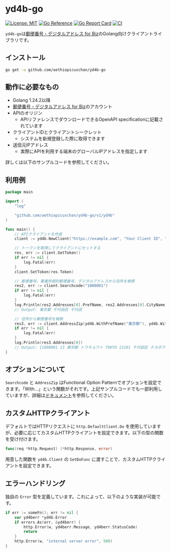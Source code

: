 # yd4b-go

[![License: MIT](https://img.shields.io/badge/License-MIT-brightgreen?style=flat-square)](/LICENSE)
[![Go Reference](https://pkg.go.dev/badge/github.com/aethiopicuschan/yd4b-go.svg)](https://pkg.go.dev/github.com/aethiopicuschan/yd4b-go)
[![Go Report Card](https://goreportcard.com/badge/github.com/aethiopicuschan/yd4b-go)](https://goreportcard.com/report/github.com/aethiopicuschan/yd4b-go)
[![CI](https://github.com/aethiopicuschan/yd4b-go/actions/workflows/ci.yaml/badge.svg)](https://github.com/aethiopicuschan/yd4b-go/actions/workflows/ci.yaml)

`yd4b-go`は[郵便番号・デジタルアドレス for Biz](https://guide-biz.da.pf.japanpost.jp/)のGolang向けクライアントライブラリです。

## インストール

```sh
go get -u github.com/aethiopicuschan/yd4b-go
```

## 動作に必要なもの

- Golang 1.24.2以降
- [郵便番号・デジタルアドレス for Biz](https://guide-biz.da.pf.japanpost.jp/)のアカウント
- APIのオリジン
  - APIリファレンスでダウンロードできるOpenAPI specificationに記載されています
- クライアントIDとクライアントシークレット
  - システムを新規登録した際に取得できます
- 送信元IPアドレス
  - 実際にAPIを利用する端末のグローバルIPアドレスを指定します

詳しくは以下のサンプルコードを参照してください。

## 利用例

```go
package main

import (
	"log"

	"github.com/aethiopicuschan/yd4b-go/v1/yd4b"
)

func main() {
	// APIクライアントを作成
	client := yd4b.NewClient("https://example.com", "Your Client ID", "Your Client secret", "Your global ip address")

	// トークンを取得してクライアントにセットする
	res, err := client.GetToken()
	if err != nil {
		log.Fatal(err)
	}
	client.SetToken(res.Token)

	// 郵便番号、事業所個別郵便番号、デジタルアドレスから住所を検索
	res2, err := client.Searchcode("1000001")
	if err != nil {
		log.Fatal(err)
	}
	log.Println(res2.Addresses[0].PrefName, res2.Addresses[0].CityName, res2.Addresses[0].TownName)
	// Output: 東京都 千代田区 千代田

	// 住所から郵便番号を検索
	res3, err := client.AddressZip(yd4b.WithPrefName("東京都"), yd4b.WithCityName("千代田区"), yd4b.WithTownName("千代田"))
	if err != nil {
		log.Fatal(err)
	}
	log.Println(res3.Addresses[0])
	// Output: {1000001 13 東京都 トウキョウト TOKYO 13101 千代田区 チヨダク CHIYODA-KU 千代田 チヨダ CHIYODA}
}
```

## オプションについて

`Searchcode` と `AddressZip` はFunctional Option Patternでオプションを設定できます。「With...」という関数がそれです。上記サンプルコードでも一部利用していますが、詳細は[ドキュメント](https://pkg.go.dev/github.com/aethiopicuschan/yd4b-go)を参照してください。

## カスタムHTTPクライアント

デフォルトではHTTPリクエストに `http.DefaultClient.Do` を使用していますが、必要に応じてカスタムHTTPクライアントを設定できます。以下の型の関数を受け付けます。

```go
func(req *http.Request) (*http.Response, error)
```

用意した関数を `yd4b.Client` の `SetDoFunc` に渡すことで、カスタムHTTPクライアントを設定できます。

## エラーハンドリング

独自の `Error` 型を定義しています。これによって、以下のような実装が可能です。

```go
if err := someFn(); err != nil {
	var yd4berr *yd4b.Error
	if errors.As(err, &yd4berr) {
		http.Error(w, yd4berr.Message, yd4berr.StatusCode)
		return
	}
	http.Error(w, "internal server error", 500)
}
```
